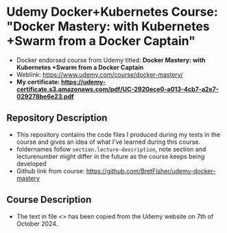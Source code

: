 # Udemy Docker+Kubernetes Course: "Docker Mastery: with Kubernetes +Swarm from a Docker Captain"

* Docker endorsed course from Udemy titled: **Docker Mastery: with Kubernetes +Swarm from a Docker Captain**
* Weblink: <https://www.udemy.com/course/docker-mastery/>
* **My certificate: https://udemy-certificate.s3.amazonaws.com/pdf/UC-2920ece0-a013-4cb7-a2e7-029278be6e23.pdf**

## Repository Description

* This repository contains the code files I produced during my tests in the course and gives an idea of what I've learned during this course.
* foldernames follow `section.lecture-description`, note section and lecturenumber might differ in the future as the course keeps being developed
* Github link from course: <https://github.com/BretFisher/udemy-docker-mastery>

## Course Description

* The text in file <> has been copied from the Udemy website on 7th of October 2024.
